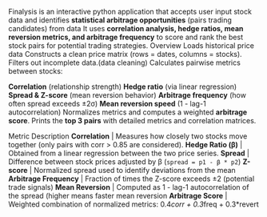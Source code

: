 Finalysis is an interactive python application that accepts user input stock data and identifies **statistical arbitrage opportunities** (pairs trading candidates) from data
It uses **correlation analysis, hedge ratios, mean reversion metrics, and arbitrage frequency** to score and rank the best stock pairs for potential trading strategies.
Overview
 Loads historical price data
 Constructs a clean price matrix (rows = dates, columns = stocks).
 Filters out incomplete data.(data cleaning)
 Calculates pairwise metrics between stocks:
 
 **Correlation** (relationship strength)
 **Hedge ratio** (via linear regression)
 **Spread & Z-score** (mean reversion behavior)
 **Arbitrage frequency** (how often spread exceeds ±2σ)
 **Mean reversion speed** (1 - lag-1 autocorrelation)
 Normalizes metrics and computes a weighted **arbitrage score**.
 Prints the **top 3 pairs** with detailed metrics and correlation matrices.

Metric Description
 **Correlation** | Measures how closely two stocks move together (only pairs with corr > 0.85 are considered).
 **Hedge Ratio (β)** | Obtained from a linear regression between the two price series.
  **Spread** | Difference between stock prices adjusted by β (`spread = p1 - β * p2`)
  **Z-score** | Normalized spread used to identify deviations from the mean
  **Arbitrage Frequency** | Fraction of times the Z-score exceeds ±2 (potential trade signals)
  **Mean Reversion** | Computed as 1 - lag-1 autocorrelation of the spread (higher means faster mean reversion
  **Arbitrage Score** | Weighted combination of normalized metrics: 0.4*corr + 0.3*freq + 0.3*revert
